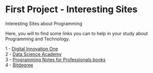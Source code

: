 # First Project - Interesting Sites
Interesting Sites about Programming
<p>Here, you will to find some links you can to help in your study about Programming and Technology.</p>

1 - [Digital Innovation One](https://web.dio.me/home)  
2 - [Data Science Academy](https://www.datascienceacademy.com.br/start)  
3 - [Programming Notes for Professionals books](https://books.goalkicker.com/)  
4 - [Bitdegree](https://www.bitdegree.org/learn/)
